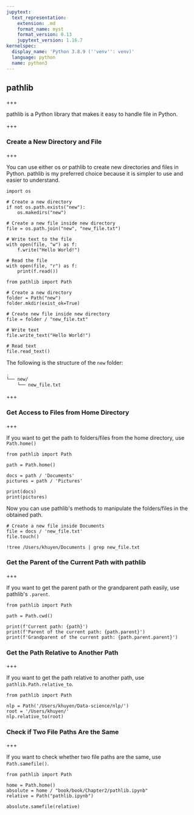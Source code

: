 ```yaml
---
jupytext:
  text_representation:
    extension: .md
    format_name: myst
    format_version: 0.13
    jupytext_version: 1.16.7
kernelspec:
  display_name: 'Python 3.8.9 (''venv'': venv)'
  language: python
  name: python3
---
```


## pathlib

+++

pathlib is a Python library that makes it easy to handle file in Python. 

+++

### Create a New Directory and File

+++

You can use either os or pathlib to create new directories and files in Python. pathlib is my preferred choice because it is simpler to use and easier to understand.

```{code-cell} ipython3
import os

# Create a new directory
if not os.path.exists("new"):
    os.makedirs("new")

# Create a new file inside new directory
file = os.path.join("new", "new_file.txt")

# Write text to the file
with open(file, "w") as f:
    f.write("Hello World!")

# Read the file
with open(file, "r") as f:
    print(f.read())
```

```{code-cell} ipython3
from pathlib import Path

# Create a new directory
folder = Path("new")
folder.mkdir(exist_ok=True)

# Create new file inside new directory
file = folder / "new_file.txt"

# Write text
file.write_text("Hello World!")

# Read text
file.read_text()
```

The following is the structure of the `new` folder:

```bash
.
└── new/
    └── new_file.txt
```

+++

### Get Access to Files from Home Directory

+++

If you want to get the path to folders/files from the home directory, use `Path.home()`

```{code-cell} ipython3
from pathlib import Path

path = Path.home()

docs = path / 'Documents'
pictures = path / 'Pictures'

print(docs)
print(pictures)
```

Now you can use pathlib's methods to manipulate the folders/files in the obtained path.

```{code-cell} ipython3
# Create a new file inside Documents
file = docs / 'new_file.txt'
file.touch()
```

```{code-cell} ipython3
!tree /Users/khuyen/Documents | grep new_file.txt 
```

### Get the Parent of the Current Path with pathlib

+++

If you want to get the parent path or the grandparent path easily, use pathlib's `.parent`.

```{code-cell} ipython3
from pathlib import Path

path = Path.cwd()

print(f'Current path: {path}')
print(f'Parent of the current path: {path.parent}')
print(f'Grandparent of the current path: {path.parent.parent}')
```

### Get the Path Relative to Another Path

+++

If you want to get the path relative to another path, use `pathlib.Path.relative_to`.

```{code-cell} ipython3
from pathlib import Path

nlp = Path('/Users/khuyen/Data-science/nlp/')
root = '/Users/khuyen/'
nlp.relative_to(root)
```

### Check if Two File Paths Are the Same

+++

If you want to check whether two file paths are the same, use `Path.samefile()`.

```{code-cell} ipython3
from pathlib import Path 

home = Path.home()
absolute = home / "book/book/Chapter2/pathlib.ipynb"
relative = Path("pathlib.ipynb")

absolute.samefile(relative)
```

